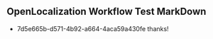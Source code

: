 ## OpenLocalization Workflow Test MarkDown
* 7d5e665b-d571-4b92-a664-4aca59a430fe 
thanks!<!--HONumber=Mar16_HO3-->
